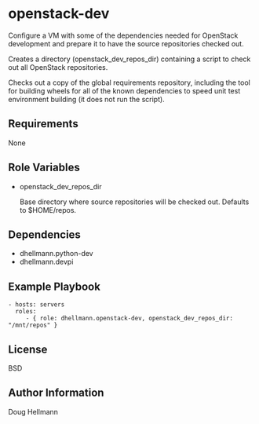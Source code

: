 openstack-dev
=============

Configure a VM with some of the dependencies needed for OpenStack
development and prepare it to have the source repositories checked
out.

Creates a directory (openstack_dev_repos_dir) containing a script to
check out all OpenStack repositories.

Checks out a copy of the global requirements repository, including the
tool for building wheels for all of the known dependencies to speed
unit test environment building (it does not run the script).

Requirements
------------

None

Role Variables
--------------

* openstack_dev_repos_dir

  Base directory where source repositories will be checked
  out. Defaults to $HOME/repos.

Dependencies
------------

- dhellmann.python-dev
- dhellmann.devpi

Example Playbook
----------------

    - hosts: servers
      roles:
         - { role: dhellmann.openstack-dev, openstack_dev_repos_dir: "/mnt/repos" }

License
-------

BSD

Author Information
------------------

Doug Hellmann